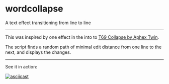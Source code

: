 # wordcollapse
A text effect transitioning from line to line
____

This was inspired by one effect in the into to [T69 Collapse by Aphex Twin](https://www.youtube.com/watch?v=SqayDnQ2wmw).

The script finds a random path of minimal edit distance from one line to the next, and displays the changes.

___
See it in action:

[![asciicast](https://asciinema.org/a/XLI8Xd21iRw6jKZJnNxDB8DwP.svg)](https://asciinema.org/a/XLI8Xd21iRw6jKZJnNxDB8DwP)
